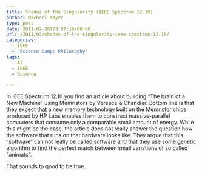 ```yaml
---
title: Shades of the Singularity (IEEE Spectrum 12.10)
author: Michael Mayer
type: post
date: 2011-02-28T23:07:10+00:00
url: /2011/03/shades-of-the-singularity-ieee-spectrum-12-10/
categories:
  - IEEE
  - 'Science &amp; Philosophy'
tags:
  - AI
  - IEEE
  - Science

---
```

In IEEE Spectrum 12.10 you find an article about building &#8220;The brain of a New Machine&#8221; using Memristors by Versace & Chandler. Bottom line is that they expect that a new memory technology built on the <a href="http://en.wikipedia.org/wiki/Memristor" target="_blank">Memristor</a> chips produced by HP Labs enables them to construct massive-parallel computers that consume only a comparable small amount of energy. While this might be the case, the article does not really answer the question how the software that runs on that hardware looks like. They argue that this &#8220;software&#8221; can not really be called software and that they use some genetic algorithm to find the perfect match between small variations of so called &#8220;animats&#8221;.

That sounds to good to be true.